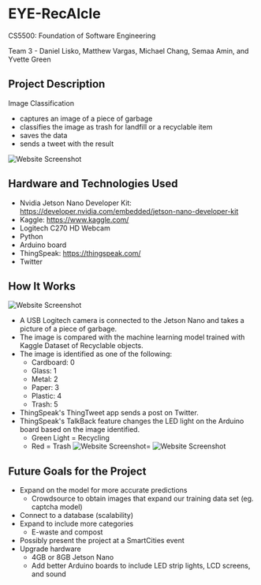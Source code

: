# EYE-RecAIcle

CS5500: Foundation of Software Engineering

Team 3 - Daniel Lisko, Matthew Vargas, Michael Chang, Semaa Amin, and Yvette Green

## Project Description
Image Classification 
 - captures an image of a piece of garbage 
 - classifies the image as trash for landfill or a recyclable item
 - saves the data 
 - sends a tweet with the result

![Website Screenshot](https://github.com/greeny90/recycle-ai/blob/main/logo.png)

## Hardware and Technologies Used
- Nvidia Jetson Nano Developer Kit: https://developer.nvidia.com/embedded/jetson-nano-developer-kit
- Kaggle: https://www.kaggle.com/
- Logitech C270 HD Webcam
- Python
- Arduino board 
- ThingSpeak: https://thingspeak.com/
- Twitter

## How It Works 
![Website Screenshot](https://github.com/greeny90/recycle-ai/blob/main/howitworks.png)
- A USB Logitech camera is connected to the Jetson Nano and takes a picture of a piece of garbage.
- The image is compared with the machine learning model trained with Kaggle Dataset of Recyclable objects.
- The image is identified as one of the following: 
     - Cardboard: 0
     - Glass: 1
     - Metal: 2
     - Paper: 3
     - Plastic: 4
     - Trash: 5  
- ThingSpeak's ThingTweet app sends a post on Twitter. 
- ThingSpeak's TalkBack feature changes the LED light on the Arduino board based on the image identified. 
     - Green Light = Recycling 
     - Red = Trash
![Website Screenshot](https://github.com/greeny90/recycle-ai/blob/main/tweet.png)=
![Website Screenshot](https://github.com/greeny90/recycle-ai/blob/main/arduino.png)

## Future Goals for the Project
- Expand on the model for more accurate predictions
   - Crowdsource to obtain images that expand our training data set (eg. captcha model)
- Connect to a database (scalability)
- Expand to include more categories 
   - E-waste and compost
- Possibly present the project at a SmartCities event
- Upgrade hardware 
   - 4GB or 8GB Jetson Nano 
   - Add better Arduino boards to include LED strip lights, LCD screens, and sound



